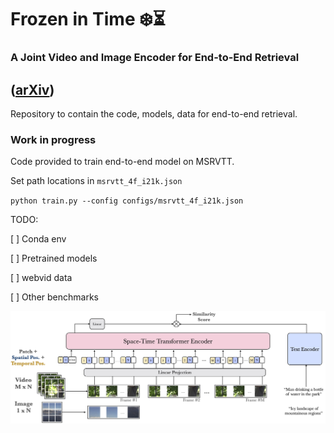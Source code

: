 # Frozen️ in Time ❄️️️️️⏳
### A Joint Video and Image Encoder for End-to-End Retrieval
([arXiv](https://arxiv.org/abs/2104.00650))
----
Repository to contain the code, models, data for end-to-end retrieval.

### Work in progress ###

Code provided to train end-to-end model on MSRVTT.

Set path locations in `msrvtt_4f_i21k.json`


`python train.py --config configs/msrvtt_4f_i21k.json`



TODO:

[ ] Conda env

[ ] Pretrained models

[ ] webvid data

[ ] Other benchmarks 

![alt text](arch.jpg)